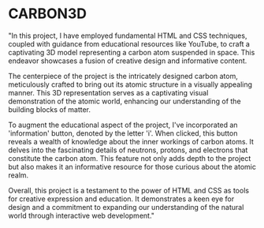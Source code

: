 # CARBON3D
"In this project, I have employed fundamental HTML and CSS techniques, coupled with guidance from educational resources like YouTube, to craft a captivating 3D model representing a carbon atom suspended in space. This endeavor showcases a fusion of creative design and informative content.

The centerpiece of the project is the intricately designed carbon atom, meticulously crafted to bring out its atomic structure in a visually appealing manner. This 3D representation serves as a captivating visual demonstration of the atomic world, enhancing our understanding of the building blocks of matter.

To augment the educational aspect of the project, I've incorporated an 'information' button, denoted by the letter 'i'. When clicked, this button reveals a wealth of knowledge about the inner workings of carbon atoms. It delves into the fascinating details of neutrons, protons, and electrons that constitute the carbon atom. This feature not only adds depth to the project but also makes it an informative resource for those curious about the atomic realm.

Overall, this project is a testament to the power of HTML and CSS as tools for creative expression and education. It demonstrates a keen eye for design and a commitment to expanding our understanding of the natural world through interactive web development."
